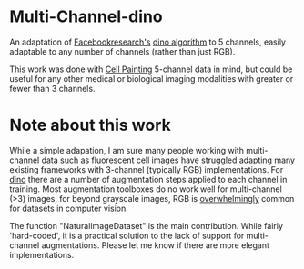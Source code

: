 # Multi-Channel-dino

An adaptation of [Facebookresearch's](https://github.com/facebookresearch) [dino algorithm](https://github.com/facebookresearch/dino) to 5 channels, easily adaptable to any number of channels (rather than just RGB).

This work was done with [Cell Painting](https://www.nature.com/articles/nprot.2016.105) 5-channel data in mind, but could be useful for any other medical or biological imaging modalities with greater or fewer than 3 channels.

# Note about this work

While a simple adapation, I am sure many people working with multi-channel data such as fluorescent cell images have struggled adapting many existing frameworks with 3-channel (typically RGB) implementations. For [dino](https://arxiv.org/abs/2104.14294) there are a number of augmentation steps applied to each channel in training. Most augmentation toolboxes do no work well for multi-channel (>3) images, for beyond grayscale images, RGB is [overwhelmingly](https://image-net.org/) common for datasets in computer vision.

The function "NaturalImageDataset" is the main contribution. While fairly 'hard-coded', it is a practical solution to the lack of support for multi-channel augmentations. Please let me know if there are more elegant implementations.
